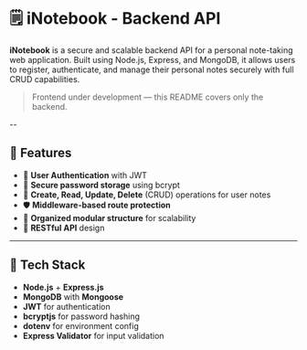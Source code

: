 # 🗒️ iNotebook - Backend API

**iNotebook** is a secure and scalable backend API for a personal note-taking web application. Built using Node.js, Express, and MongoDB, it allows users to register, authenticate, and manage their personal notes securely with full CRUD capabilities.

> Frontend under development — this README covers only the backend.

--

## 🧠 Features

- 🔐 **User Authentication** with JWT
- 🔑 **Secure password storage** using bcrypt
- 📒 **Create, Read, Update, Delete** (CRUD) operations for user notes
- 🛡️ **Middleware-based route protection**
- 📁 **Organized modular structure** for scalability
- 🔄 **RESTful API** design

---

## 🔧 Tech Stack

- **Node.js** + **Express.js**
- **MongoDB** with **Mongoose**
- **JWT** for authentication
- **bcryptjs** for password hashing
- **dotenv** for environment config
- **Express Validator** for input validation

